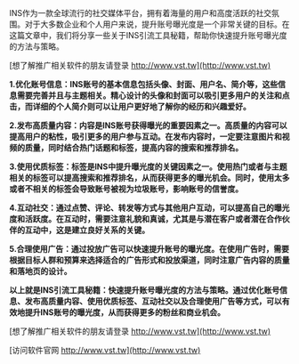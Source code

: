 INS作为一款全球流行的社交媒体平台，拥有着海量的用户和高度活跃的社交氛围。对于大多数企业和个人用户来说，提升账号曝光度是一个非常关键的目标。在这篇文章中，我们将分享一些关于INS引流工具秘籍，帮助你快速提升账号曝光度的方法与策略。

[想了解推广相关软件的朋友请登录 http://www.vst.tw](http://www.vst.tw)

**1.优化账号信息：INS账号的基本信息包括头像、封面、用户名、简介等，这些信息需要完善并且与主题相关。精心设计的头像和封面可以吸引更多用户的关注和点击，而详细的个人简介则可以让用户更好地了解你的经历和兴趣爱好。**

**2.发布高质量内容：内容是INS账号获得曝光的重要因素之一。高质量的内容可以提高用户的粘性，吸引更多的用户参与互动。在发布内容时，一定要注意图片和视频的质量，同时结合热门话题和标签，提高内容的搜索和推荐排名。**

**3.使用优质标签：标签是INS中提升曝光度的关键因素之一。使用热门或者与主题相关的标签可以提高搜索和推荐排名，从而获得更多的曝光机会。同时，使用太多或者不相关的标签会导致账号被视为垃圾账号，影响账号的信誉度。**

**4.互动社交：通过点赞、评论、转发等方式与其他用户互动，可以提高自己的曝光度和活跃度。在互动时，需要注意礼貌和真诚，尤其是与潜在客户或者潜在合作伙伴的互动中，这是建立良好关系的关键。**

**5.合理使用广告：通过投放广告可以快速提升账号的曝光度。在使用广告时，需要根据目标人群和预算来选择适合的广告形式和投放渠道，同时注意广告内容的质量和落地页的设计。**

**以上就是INS引流工具秘籍：快速提升账号曝光度的方法与策略。通过优化账号信息、发布高质量内容、使用优质标签、互动社交以及合理使用广告等方式，可以有效地提升INS账号的曝光度，从而获得更多的粉丝和商业机会。**

[想了解推广相关软件的朋友请登录 http://www.vst.tw](http://www.vst.tw)


[访问软件官网 http://www.vst.tw](http://www.vst.tw)
